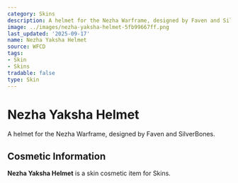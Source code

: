 ```yaml
---
category: Skins
description: A helmet for the Nezha Warframe, designed by Faven and SilverBones.
image: ../images/nezha-yaksha-helmet-5fb99667ff.png
last_updated: '2025-09-17'
name: Nezha Yaksha Helmet
source: WFCD
tags:
- Skin
- Skins
tradable: false
type: Skin
---
```


# Nezha Yaksha Helmet

A helmet for the Nezha Warframe, designed by Faven and SilverBones.

## Cosmetic Information

**Nezha Yaksha Helmet** is a skin cosmetic item for Skins.

